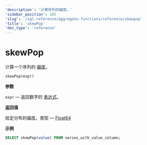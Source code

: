 ```yaml
---
'description': '计算序列的偏度。'
'sidebar_position': 185
'slug': '/sql-reference/aggregate-functions/reference/skewpop'
'title': 'skewPop'
'doc_type': 'reference'
---
```



# skewPop

计算一个序列的 [偏度](https://en.wikipedia.org/wiki/Skewness)。

```sql
skewPop(expr)
```

**参数**

`expr` — 返回数字的 [表达式](/sql-reference/syntax#expressions)。

**返回值**

给定分布的偏度。类型 — [Float64](../../../sql-reference/data-types/float.md)

**示例**

```sql
SELECT skewPop(value) FROM series_with_value_column;
```
